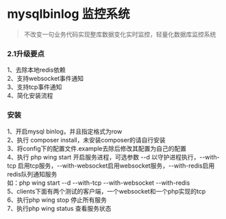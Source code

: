 mysqlbinlog 监控系统
====
>不改变一句业务代码实现整库数据变化实时监控，轻量化数据库监控系统

### 2.1升级要点
1、去除本地redis依赖    
2、支持websocket事件通知    
3、支持tcp事件通知    
4、简化安装流程  
   
### 安装
1、开启mysql binlog，并且指定格式为row        
2、执行 composer install，未安装composer的请自行安装          
3、将config下的配置文件.example去除后修改其配置为自己的配置     
4、执行 php wing start 开启服务进程，可选参数 --d 以守护进程执行，--with-tcp 启用tcp服务，--with-websocket启用websocket服务，--with-redis启用redis队列通知服务         
     如：php wing start --d --with-tcp --with-websocket --with-redis          
5、clients下面有两个测试的客户端，一个websocket和一个php实现的tcp      
6、执行php wing stop 停止所有服务  
7、执行php wing status 查看服务状态           